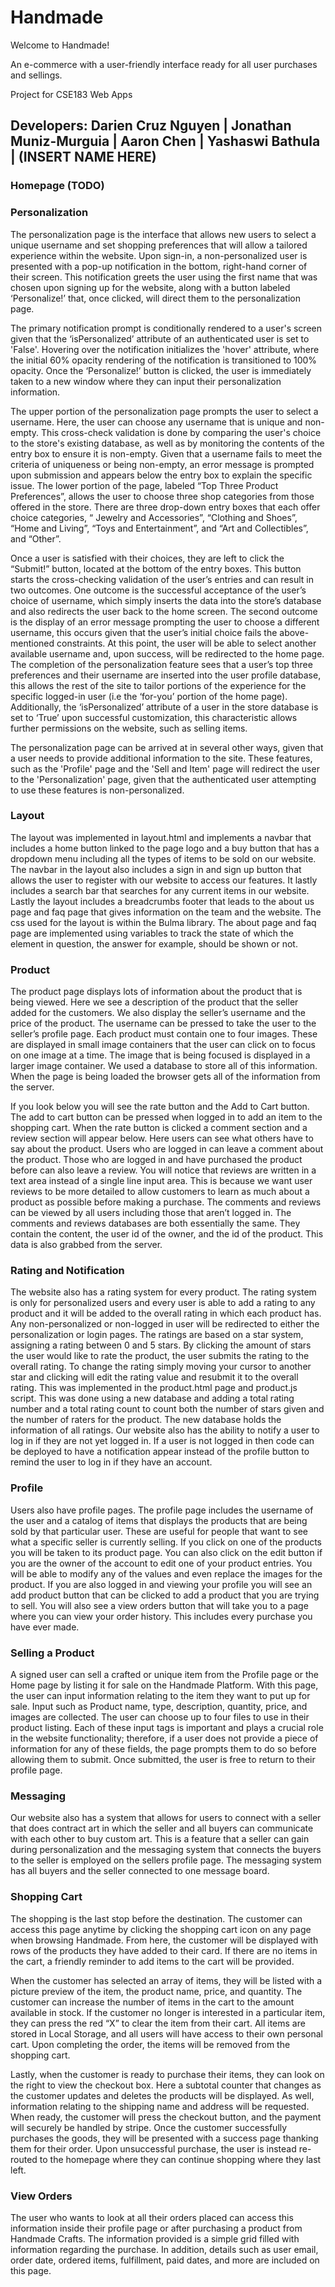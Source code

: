 # Handmade

Welcome to Handmade!

An e-commerce with a user-friendly interface
ready for all user purchases and sellings.

Project for CSE183 Web Apps

## Developers: Darien Cruz Nguyen | Jonathan Muniz-Murguia | Aaron Chen | Yashaswi Bathula | (INSERT NAME HERE) 

### Homepage (TODO)

### Personalization 

The personalization page is the interface that allows new users to select a unique username and set shopping preferences that will allow a tailored experience within the website. Upon sign-in, a non-personalized user is presented with a pop-up notification in the bottom, right-hand corner of their screen. This notification greets the user using the first name that was chosen upon signing up for the website, along with a button labeled ‘Personalize!’ that, once clicked, will direct them to the personalization page. 

The primary notification prompt is conditionally rendered to a user's screen given that the ‘isPersonalized’ attribute of an authenticated user is set to 'False'. Hovering over the notification initializes the 'hover' attribute, where the initial 60% opacity rendering of the notification is transitioned to 100% opacity. Once the ‘Personalize!’ button is clicked, the user is immediately taken to a new window where they can input their personalization information.

The upper portion of the personalization page prompts the user to select a username. Here, the user can choose any username that is unique and non-empty. This cross-check validation is done by comparing the user's choice to the store's existing database, as well as by monitoring the contents of the entry box to ensure it is non-empty. Given that a username fails to meet the criteria of uniqueness or being non-empty, an error message is prompted upon submission and appears below the entry box to explain the specific issue. 
The lower portion of the page, labeled “Top Three Product Preferences”, allows the user to choose three shop categories from those offered in the store. There are three drop-down entry boxes that each offer choice categories, “ Jewelry and Accessories”, “Clothing and Shoes”, “Home and Living”, “Toys and Entertainment”, and “Art and Collectibles”, and “Other”. 

Once a user is satisfied with their choices, they are left to click the “Submit!” button, located at the bottom of the entry boxes. This button starts the cross-checking validation of the user’s entries and can result in two outcomes. One outcome is the successful acceptance of the user’s choice of username, which simply inserts the data into the store’s database and also redirects the user back to the home screen. The second outcome is the display of an error message prompting the user to choose a different username, this occurs given that the user’s initial choice fails the above-mentioned constraints. At this point, the user will be able to select another available username and, upon success, will be redirected to the home page. 
The completion of the personalization feature sees that a user’s top three preferences and their username are inserted into the user profile database, this allows the rest of the site to tailor portions of the experience for the specific logged-in user (i.e the ‘for-you’ portion of the home page). Additionally, the ‘isPersonalized’ attribute of a user in the store database is set to ‘True’ upon successful customization, this characteristic allows further permissions on the website, such as selling items. 

The personalization page can be arrived at in several other ways, given that a user needs to provide additional information to the site. These features, such as the 'Profile' page and the 'Sell and Item' page will redirect the user to the 'Personalization' page, given that the authenticated user attempting to use these features is non-personalized. 

### Layout

The layout was implemented in layout.html and implements a navbar that includes a home button linked to the page logo and a buy button that has a dropdown menu including all the types of items to be sold on our website. The navbar in the layout also includes a sign in and sign up button that allows the user to register with our website to access our features. It lastly includes a search bar that searches for any current items in our website. Lastly the layout includes a breadcrumbs footer that leads to the about us page and faq page that gives information on the team and the website. The css used for the layout is within the Bulma library. The about page and faq page are implemented using variables to track the state of which the element in question, the answer for example, should be shown or not. 

### Product

The product page displays lots of information about the product that is being viewed. Here we see a description of the product that the seller added for the customers. We also display the seller’s username and the price of the product. The username can be pressed to take the user to the seller’s profile page. Each product must contain one to four images. These are displayed in small image containers that the user can click on to focus on one image at a time. The image that is being focused is displayed in a larger image container. We used a database to store all of this information. When the page is being loaded the browser gets all of the information from the server.

If you look below you will see the rate button and the Add to Cart button. The add to cart button can be pressed when logged in to add an item to the shopping cart. When the rate button is clicked a comment section and a review section will appear below. Here users can see what others have to say about the product. Users who are logged in can leave a comment about the product. Those who are logged in and have purchased the product before can also leave a review. You will notice that reviews are written in a text area instead of a single line input area. This is because we want user reviews to be more detailed to allow customers to learn as much about a product as possible before making a purchase. The comments and reviews can be viewed by all users including those that aren’t logged in. The comments and reviews databases are both essentially the same. They contain the content, the user id of the owner, and the id of the product. This data is also grabbed from the server.

### Rating and Notification

The website also has a rating system for every product. The rating system is only for personalized users and every user is able to add a rating to any product and it will be added to the overall rating in which each product has. Any non-personalized or non-logged in user will be redirected to either the personalization or login pages. The ratings are based on a star system, assigning a rating between 0 and 5 stars. By clicking the amount of stars the user would like to rate the product, the user submits the rating to the overall rating. To change the rating simply moving your cursor to another star and clicking will edit the rating value and resubmit it to the overall rating. This was implemented in the product.html page and product.js script. This was done using a new database and adding a total rating number and a total rating count to count both the number of stars given and the number of raters for the product. The new database holds the information of all ratings. Our website also has the ability to notify a user to log in if they are not yet logged in. If a user is not logged in then code can be deployed to have a notification appear instead of the profile button to remind the user to log in if they have an account. 

### Profile

Users also have profile pages. The profile page includes the username of the user and a catalog of items that displays the products that are being sold by that particular user. These are useful for people that want to see what a specific seller is currently selling. If you click on one of the products you will be taken to its product page. You can also click on the edit button if you are the owner of the account to edit one of your product entries. You will be able to modify any of the values and even replace the images for the product. If you are also logged in and viewing your profile you will see an add product button that can be clicked to add a product that you are trying to sell. You will also see a view orders button that will take you to a page where you can view your order history. This includes every purchase you have ever made.

### Selling a Product

A signed user can sell a crafted or unique item from the Profile page or the Home page by listing it for sale on the Handmade Platform.  With this page, the user can input information relating to the item they want to put up for sale.  Input such as Product name, type, description, quantity, price, and images are collected.  The user can choose up to four files to use in their product listing.  Each of these input tags is important and plays a crucial role in the website functionality; therefore, if a user does not provide a piece of information for any of these fields, the page prompts them to do so before allowing them to submit.  Once submitted, the user is free to return to their profile page.  

### Messaging

Our website also has a system that allows for users to connect with a seller that does contract art in which the seller and all buyers can communicate with each other to buy custom art. This is a feature that a seller can gain during personalization and the messaging system that connects the buyers to the seller is employed on the sellers profile page. The messaging system has all buyers and the seller connected to one message board.

### Shopping Cart

The shopping is the last stop before the destination.  The customer can access this page anytime by clicking the shopping cart icon on any page when browsing Handmade.  From here, the customer will be displayed with rows of the products they have added to their card.  If there are no items in the cart, a friendly reminder to add items to the cart will be provided.

When the customer has selected an array of items, they will be listed with a picture preview of the item, the product name, price, and quantity.  The customer can increase the number of items in the cart to the amount available in stock.  If the customer no longer is interested in a particular item, they can press the red “X” to clear the item from their cart.  All items are stored in Local Storage, and all users will have access to their own personal cart.  Upon completing the order, the items will be removed from the shopping cart.

Lastly, when the customer is ready to purchase their items, they can look on the right to view the checkout box.  Here a subtotal counter that changes as the customer updates and deletes the products will be displayed.  As well, information relating to the shipping name and address will be requested.  When ready, the customer will press the checkout button, and the payment will securely be handled by stripe.  Once the customer successfully purchases the goods, they will be presented with a success page thanking them for their order.  Upon unsuccessful purchase, the user is instead re-routed to the homepage where they can continue shopping where they last left.

### View Orders

The user who wants to look at all their orders placed can access this information inside their profile page or after purchasing a product from Handmade Crafts.  The information provided is a simple grid filled with information regarding the purchase.  In addition, details such as user email, order date, ordered items, fulfillment, paid dates, and more are included on this page.
